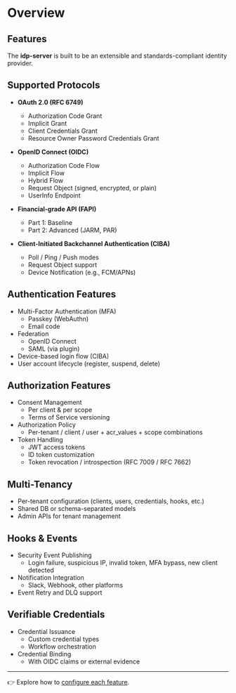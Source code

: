 # Overview

## Features

The **idp-server** is built to be an extensible and standards-compliant identity provider.

## Supported Protocols

- **OAuth 2.0 (RFC 6749)**
    - Authorization Code Grant
    - Implicit Grant
    - Client Credentials Grant
    - Resource Owner Password Credentials Grant

- **OpenID Connect (OIDC)**
    - Authorization Code Flow
    - Implicit Flow
    - Hybrid Flow
    - Request Object (signed, encrypted, or plain)
    - UserInfo Endpoint

- **Financial-grade API (FAPI)**
    - Part 1: Baseline
    - Part 2: Advanced (JARM, PAR)

- **Client-Initiated Backchannel Authentication (CIBA)**
    - Poll / Ping / Push modes
    - Request Object support
    - Device Notification (e.g., FCM/APNs)

## Authentication Features

- Multi-Factor Authentication (MFA)
    - Passkey (WebAuthn)
    - Email code
- Federation
    - OpenID Connect
    - SAML (via plugin)
- Device-based login flow (CIBA)
- User account lifecycle (register, suspend, delete)

## Authorization Features

- Consent Management
    - Per client & per scope
    - Terms of Service versioning
- Authorization Policy
    - Per-tenant / client / user + acr_values + scope combinations
- Token Handling
    - JWT access tokens
    - ID token customization
    - Token revocation / introspection (RFC 7009 / RFC 7662)

## Multi-Tenancy

- Per-tenant configuration (clients, users, credentials, hooks, etc.)
- Shared DB or schema-separated models
- Admin APIs for tenant management

## Hooks & Events

- Security Event Publishing
    - Login failure, suspicious IP, invalid token, MFA bypass, new client detected
- Notification Integration
    - Slack, Webhook, other platforms
- Event Retry and DLQ support

## Verifiable Credentials

- Credential Issuance
    - Custom credential types
    - Workflow orchestration
- Credential Binding
    - With OIDC claims or external evidence

---

👉 Explore how to [configure each feature](../configuration/index.md).
